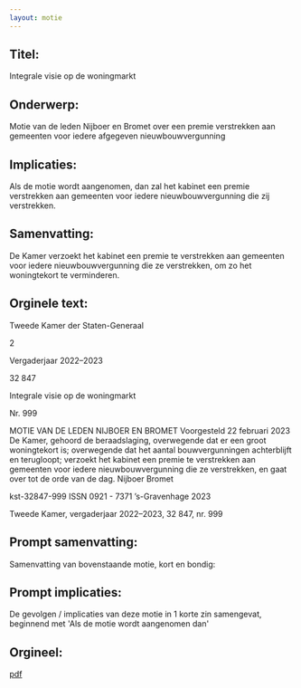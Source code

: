 ```yaml
---
layout: motie
---
```

## Titel:
Integrale visie op de woningmarkt
## Onderwerp:
Motie van de leden Nijboer en Bromet over een premie verstrekken aan gemeenten voor iedere afgegeven nieuwbouwvergunning
## Implicaties:

Als de motie wordt aangenomen, dan zal het kabinet een premie verstrekken aan gemeenten voor iedere nieuwbouwvergunning die zij verstrekken.
## Samenvatting:

De Kamer verzoekt het kabinet een premie te verstrekken aan gemeenten voor iedere nieuwbouwvergunning die ze verstrekken, om zo het woningtekort te verminderen.
## Orginele text:


Tweede Kamer der Staten-Generaal

2

Vergaderjaar 2022–2023

32 847

Integrale visie op de woningmarkt

Nr. 999

MOTIE VAN DE LEDEN NIJBOER EN BROMET
Voorgesteld 22 februari 2023
De Kamer,
gehoord de beraadslaging,
overwegende dat er een groot woningtekort is;
overwegende dat het aantal bouwvergunningen achterblijft en terugloopt;
verzoekt het kabinet een premie te verstrekken aan gemeenten voor
iedere nieuwbouwvergunning die ze verstrekken,
en gaat over tot de orde van de dag.
Nijboer
Bromet

kst-32847-999
ISSN 0921 - 7371
’s-Gravenhage 2023

Tweede Kamer, vergaderjaar 2022–2023, 32 847, nr. 999


## Prompt samenvatting:
Samenvatting van bovenstaande motie, kort en bondig:


## Prompt implicaties:
De gevolgen / implicaties van deze motie in 1 korte zin samengevat, beginnend met 'Als de motie wordt aangenomen dan' 

## Orgineel:
[pdf](https://gegevensmagazijn.tweedekamer.nl/OData/v4/2.0/Document(249ad495-e763-4e8e-b899-25815d02fee6)/resource)
